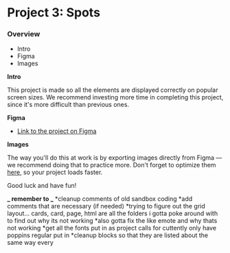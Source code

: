 # Project 3: Spots

### Overview

- Intro
- Figma
- Images

**Intro**

This project is made so all the elements are displayed correctly on popular screen sizes. We recommend investing more time in completing this project, since it's more difficult than previous ones.

**Figma**

- [Link to the project on Figma](https://www.figma.com/file/BBNm2bC3lj8QQMHlnqRsga/Sprint-3-Project-%E2%80%94-Spots?type=design&node-id=2%3A60&mode=design&t=afgNFybdorZO6cQo-1)

**Images**

The way you'll do this at work is by exporting images directly from Figma — we recommend doing that to practice more. Don't forget to optimize them [here](https://tinypng.com/), so your project loads faster.

Good luck and have fun!

**_ remember to _**
*cleanup comments of old sandbox coding
*add comments that are necessary (if needed)
*trying to figure out the grid layout... cards, card, page, html are all the folders i gotta poke around with to find out why its not working
*also gotta fix the like emote and why thats not working
*get all the fonts put in as project calls for cuttently only have poppins regular put in
*cleanup blocks so that they are listed about the same way every
